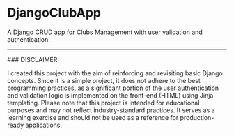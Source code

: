 # DjangoClubApp
A Django CRUD app for Clubs Management with user validation and authentication.

<hr/>
### DISCLAIMER:

I created this project with the aim of reinforcing and revisiting basic Django concepts. Since it is a simple project, it does not adhere to the best programming practices, as a significant portion of the user authentication and validation logic is implemented on the front-end (HTML) using Jinja templating.
Please note that this project is intended for educational purposes and may not reflect industry-standard practices. It serves as a learning exercise and should not be used as a reference for production-ready applications.


